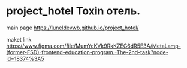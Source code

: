 # project_hotel Toxin отель.
main page https://luneldevwb.github.io/project_hotel/

maket link
https://www.figma.com/file/MumYcKVk9RkKZEG6dR5E3A/MetaLamp-(former-FSD)-frontend-education-program.-The-2nd-task?node-id=18374%3A5
